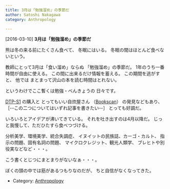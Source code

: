 ```yaml
---
title: 3月は「勉強溜め」の季節だ
author: Satoshi Nakagawa
category: Anthropology

---
```


[2016-03-10] **3月は「勉強溜め」の季節だ** 

 熊は冬の来る前にたくさん食べて、
冬眠にはいる。
冬眠の間はほとんど食べないという。

 教師にとって3月は「食い溜め」ならぬ
「勉強溜め」の季節だ。
1年のうち一番時間が自由に使える。
この間に出来るだけ情報を蓄える。
この期間を逃がすと、
他では
まとまって沢山の本を読む時間はとれない。

 というわけでここ暫くは勉強・べんきょうの
日々です。

[DTP-S1](http://bunjin6.hus.osaka-u.ac.jp/~satoshi/private/diary/2016-01-12-1.html)
の購入と
とってもいい自炊屋さん
（[Bookscan](https://www.bookscan.co.jp)）
の発見などもあり、
［--この二つについてはいずれ記事を書きたい--］
とっても好調だ。

 いろいろとアイデアが沸いてきている。
それを吐き出すのは4月以降だ。
じっと我慢して、ただひたすら食べつづける。

 分析美学、環境美学、統合失調症、
イヌイットの民族誌、カーゴ・カルト、
指示の問題、固有名詞の問題、
マイクロクレジット、観光人類学、
ブレヒトや別役実などなど・・・。

 こう書くとじつにまとまりがないなぁ・・・。

 ぼくの頭の中では筋があるつもりなのだが、
ちと自信がなくなってきた。

- Category: [Anthropology](https://merapano.github.io/categories.html#Anthropology)

